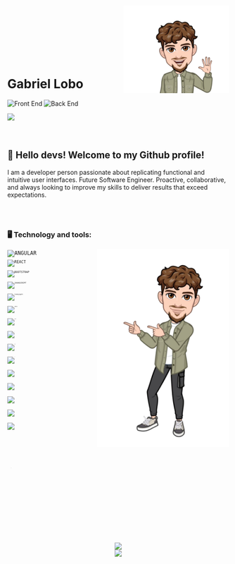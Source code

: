 
<img align="right" width="240px" style="margin-top:-20px" src="assets/img/My_avatar_01.png">
</br>
</br>
</br>
</br>
</br>
</br>

<div dsplay="inline-block">

 
 <h1 align="left">Gabriel Lobo</h1>

 ![Front End](https://img.shields.io/badge/front.end-FF0000?style=for-the-badge&logo=front-end&logoColor=white)
 ![Back End](https://img.shields.io/badge/back.end-0000FF?style=for-the-badge&logo=front-end&logoColor=white)
    
<a href="https://www.linkedin.com/in/devgabrielvitor/">
    <img src="https://cdn.jsdelivr.net/gh/devicons/devicon@latest/icons/linkedin/linkedin-original.svg" height="40px"/>
</a>

</div>





</br>
</br>

## 👋 Hello devs! Welcome to my Github profile!

I am a developer person passionate about replicating functional and intuitive user interfaces. Future Software Engineer. Proactive, collaborative, and always looking to improve my skills to deliver results that exceed expectations.

<br>
<br>

### 🖥️ Technology and tools: 
<img width="300px" align="right" src="assets/img/My_avatar_02.png">
<code><img src="https://cdn.jsdelivr.net/gh/devicons/devicon@latest/icons/angularjs/angularjs-original.svg" height="40px" title="ANGULAR"/><code>
<code><img src="https://cdn.jsdelivr.net/gh/devicons/devicon@latest/icons/react/react-original.svg" height="40px" title="REACT"/><code>
<code><img src="https://cdn.jsdelivr.net/gh/devicons/devicon@latest/icons/bootstrap/bootstrap-original.svg" height="40px" title="BOOTSTRAP"/><code>
<code><img src="https://cdn.jsdelivr.net/gh/devicons/devicon@latest/icons/javascript/javascript-original.svg" height="40px" title="JAVASCRIPT"/><code>
<code><img src="https://cdn.jsdelivr.net/gh/devicons/devicon@latest/icons/typescript/typescript-original.svg" height="40px" title="TYPESCRIPT"/><code>
<code><img src="https://cdn.jsdelivr.net/gh/devicons/devicon@latest/icons/html5/html5-original.svg" height="40px" title="HTML5"/><code>
<code><img src="https://cdn.jsdelivr.net/gh/devicons/devicon@latest/icons/css3/css3-original.svg" height="40px" title="CSS3"/><code>
<code><img src="https://cdn.jsdelivr.net/gh/devicons/devicon@latest/icons/c/c-original.svg" height="40px" title="C"/><code>
<code><img src="https://cdn.jsdelivr.net/gh/devicons/devicon@latest/icons/mysql/mysql-original-wordmark.svg" height="40px" title="MYSQL"/><code>
<code><img src="https://cdn.jsdelivr.net/gh/devicons/devicon@latest/icons/java/java-original.svg" height="40px" title="JAVA"/><code>
<code><img src="https://cdn.jsdelivr.net/gh/devicons/devicon@latest/icons/git/git-original.svg"" height="40px" title="GIT"/><code>
<code><img src="https://cdn.jsdelivr.net/gh/devicons/devicon@latest/icons/github/github-original.svg" height="40px" title="GITHUB"/><code>
<code><img src="https://cdn.jsdelivr.net/gh/devicons/devicon@latest/icons/vscode/vscode-original.svg" height="40px" title="VSCODE"/><code>
<code><img src="https://cdn.jsdelivr.net/gh/devicons/devicon@latest/icons/intellij/intellij-original.svg" height="40px" title="INTELLIJ"/><code>
<code><img src="https://cdn.jsdelivr.net/gh/devicons/devicon@latest/icons/figma/figma-original.svg" height="40px" title="FIGMA"/><code>


</br>
</br>
<div display="inline-block">
 <p align="left">🔭 I’m currently looking for a new job.</p>
 <p align="left">💻 I am currently studying Software Engineering at Unicesusar and also learning Back end with Java and Spring at Oracle Next Education - <a href="https://www.oracle.com/br/education/oracle-next-education/">ONE</a></p>
 <p align="left">📚 I'm currently learning Java and Spring. In my free time I like to learn new languages.</p>

</div>



</br>

📫 You can talk to me through my LinkedIn. And if you've come this far, you can check out my projects already developed, which are available here in the repositories. =)

</br>


##
<p align="center">
<a href="https://github.com/Gvitor10">
  <img height="180em" src="https://github-readme-stats-eight-theta.vercel.app/api?username=Gvitor10&show_icons=true&theme=algolia&include_all_commits=true&count_private=true"/>
  <img height="180em" src="https://github-readme-stats-eight-theta.vercel.app/api/top-langs/?username=Gvitor10&layout=compact&langs_count=8&theme=algolia"/>
</a>
</p>
